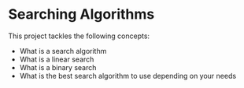 # Searching Algorithms

This project tackles the following concepts:
* What is a search algorithm
* What is a linear search
* What is a binary search
* What is the best search algorithm to use depending on your needs